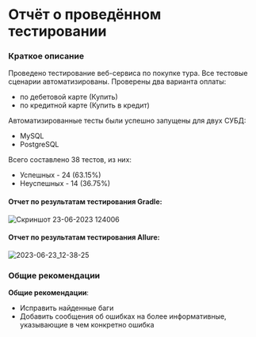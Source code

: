 # Отчёт о проведённом тестировании

### Краткое описание

Проведено тестирование веб-сервиса по покупке тура. Все тестовые сценарии автоматизированы. Проверены два варианта
оплаты:

- по дебетовой карте (Купить)
- по кредитной карте (Купить в кредит)

Автоматизированные тесты были успешно запущены для двух СУБД:

- MySQL
- PostgreSQL

Всего составлено 38 тестов, из них:

- Успешных - 24 (63.15%)
- Неуспешных - 14 (36.75%)

#### Отчет по результатам тестирования Gradle:
 
![Скриншот 23-06-2023 124006](https://github.com/VLADIMIRstrong/diplom-3/assets/120030142/a652d778-f3e0-4367-80c0-f3ea5ad6ffc3)

#### Отчет по результатам тестирования Allure:
 

![2023-06-23_12-38-25](https://github.com/VLADIMIRstrong/diplom-3/assets/120030142/c4887daf-1faf-49fa-922c-3bf0e10c45ab)

### Общие рекомендации

**Общие рекомендации**:

* Исправить найденные баги
* Добавить сообщения об ошибках на более информативные, указывающие в чем конкретно ошибка
